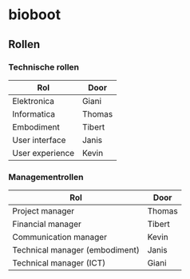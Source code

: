 # bioboot

## Rollen

### Technische rollen

| Rol               | Door               |
| ----------------- | ------------------ |
| Elektronica       | Giani              |
| Informatica       | Thomas             |
| Embodiment        | Tibert             |
| User interface    | Janis              |
| User experience   | Kevin              |

### Managementrollen

| Rol                            | Door              |
| ------------------------------ | ----------------- |
| Project manager                | Thomas            |
| Financial manager              | Tibert            |
| Communication manager          | Kevin             |
| Technical manager (embodiment) | Janis             |
| Technical manager (ICT)        | Giani             |

